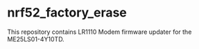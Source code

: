 # nrf52_factory_erase
This repository contains LR1110 Modem firmware updater for the ME25LS01-4Y10TD.
